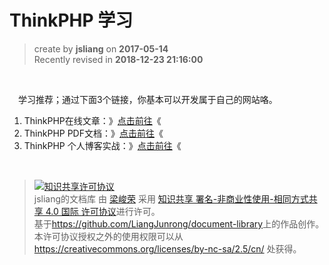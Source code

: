 # ThinkPHP 学习

> create by **jsliang** on **2017-05-14**  
> Recently revised in **2018-12-23 21:16:00**

<br>

&emsp;学习推荐；通过下面3个链接，你基本可以开发属于自己的网站咯。
1. ThinkPHP在线文章：》[点击前往](https://www.kancloud.cn/manual/thinkphp/1678)《
2. ThinkPHP PDF文档：》[点击前往](./resourse/ThinkPHP3.2.3.pdf)《
3. ThinkPHP 个人博客实战：》[点击前往](https://chuanke.baidu.com/2260700-163798.html)《

<br>

> <a rel="license" href="http://creativecommons.org/licenses/by-nc-sa/4.0/"><img alt="知识共享许可协议" style="border-width:0" src="https://i.creativecommons.org/l/by-nc-sa/4.0/88x31.png" /></a><br /><span xmlns:dct="http://purl.org/dc/terms/" property="dct:title">jsliang的文档库</span> 由 <a xmlns:cc="http://creativecommons.org/ns#" href="https://github.com/LiangJunrong/document-library" property="cc:attributionName" rel="cc:attributionURL">梁峻荣</a> 采用 <a rel="license" href="http://creativecommons.org/licenses/by-nc-sa/4.0/">知识共享 署名-非商业性使用-相同方式共享 4.0 国际 许可协议</a>进行许可。<br />基于<a xmlns:dct="http://purl.org/dc/terms/" href="https://github.com/LiangJunrong/document-library" rel="dct:source">https://github.com/LiangJunrong/document-library</a>上的作品创作。<br />本许可协议授权之外的使用权限可以从 <a xmlns:cc="http://creativecommons.org/ns#" href="https://creativecommons.org/licenses/by-nc-sa/2.5/cn/" rel="cc:morePermissions">https://creativecommons.org/licenses/by-nc-sa/2.5/cn/</a> 处获得。